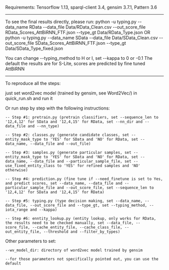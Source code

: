 Requirements:
    Tensorflow 1.13, sparql-client 3.4, gensim 3.7.1, Pattern 3.6

----------------------

To see the final results directly, please run:
    python -u typing.py --data_name RData --data_file Data/RData_Clean.csv --out_score_file RData_Scores_AttBiRNN_FTF.json --type_gt Data/RData_Type.json
    OR
    python -u typing.py --data_name SData --data_file Data/SData_Clean.csv --out_score_file SData_Scores_AttBiRNN_FTF.json --type_gt Data/SData_Type_fixed.json

You can change  --typing_method to H or I, set --kappa to 0 or -0.1
The default the results are for S-Lite, scores are predicted by fine tuned AttBiRNN

----------------------

To reproduce all the steps:

   just set word2vec model (trained by gensim, see Word2Vec/) in quick_run.sh and run it

   Or run step by step with the following instructions:

    -- Step #1: pretrain.py (pretrain classifiers, set --sequence_len to '12,4,12' for SData and '12,4,15' for RData, set --nn_dir and --data_file and --nn_type)

    -- Step #2: classes.py (generate candidate classes, set --entity_mask_type to 'YES' for SData and 'NO' for RData, set --data_name, --data_file and --out_file)

    -- Step #3: samples.py (generate particular samples, set --entity_mask_type to 'YES' for SData and 'NO' for RData, set --data_name, --data_file and --particular_sample_file, set --use_fixed_entity_class to 'YES' for refined samples and 'NO' otherwise)

    -- Step #4: prediction.py (fine tune if --need_finetune is set to Yes, and predict scores, set --data_name, --data_file and --particular_sample_file and --out_score_file, set --sequence_len to '12,4,12' for SData and '12,4,15' for RData)

    -- Step #5: typing.py (type decision making, set --data_name, --data_file, --out_score_file and --type_gt, set --typing_method, --iota_range and --kappa)

    -- Step #6: enntity_lookup.py (entity lookup, only works for RData, the results need to be checked manually, set --data_file, --score_file, --cache_entity_file, --cache_class_file, --out_entity_file, --threshold and --filter_by_types)


Other parameters to set:

    --wv_model_dir: directory of word2vec model trained by gensim

    --for those parameters not specifically pointed out, you can use the default
